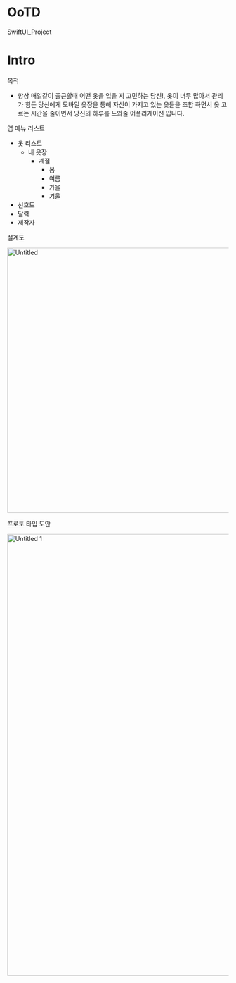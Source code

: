 # OoTD
SwiftUI_Project

# Intro

목적

- 항상 매일같이 출근할때 어떤 옷을 입을 지 고민하는 당신!, 옷이 너무 많아서 관리가 힘든 당신에게 모바일 옷장을 통해 자신이 가지고 있는 옷들을 조합 하면서 옷 고르는 시간을 줄이면서 당신의 하루를 도와줄 어플리케이션 입니다.

앱 메뉴 리스트

- 옷 리스트
    - 내 옷장
        - 계절
            - 봄
            - 여름
            - 가을
            - 겨울
- 선호도
- 달력
- 제작자

설계도

<img width="602" alt="Untitled" src="https://user-images.githubusercontent.com/63589323/148687152-2b2d1e6d-f632-47f5-b88d-69637b09051b.png">

프로토 타입 도안

<img width="1003" alt="Untitled 1" src="https://user-images.githubusercontent.com/63589323/148687232-cfaee303-8f86-4439-b920-7f059317cb8f.png">
